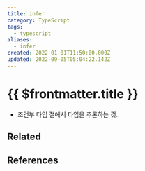 ```yaml
---
title: infer
category: TypeScript
tags:
  - typescript
aliases:
  - infer
created: 2022-01-01T11:50:00.000Z
updated: 2022-09-05T05:04:22.142Z
---
```


# {{ $frontmatter.title }}

- 조건부 타입 절에서 타입을 추론하는 것.

## Related

## References

